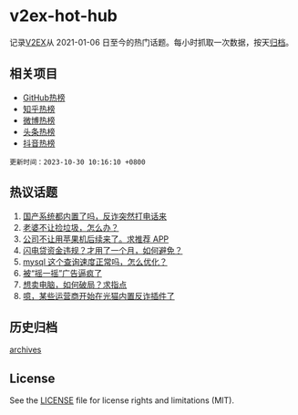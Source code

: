 # v2ex-hot-hub

 记录[V2EX](https://www.v2ex.com/)从 2021-01-06 日至今的热门话题。每小时抓取一次数据，按天[归档](archives)。
 
 ## 相关项目

- [GitHub热榜](https://github.com/snaildev/github-hot-hub)
- [知乎热榜](https://github.com/snaildev/zhihu-hot-hub)
- [微博热榜](https://github.com/snaildev/weibo-hot-hub)
- [头条热榜](https://github.com/snaildev/toutiao-hot-hub)
- [抖音热榜](https://github.com/snaildev/douyin-hot-hub)


 `更新时间：2023-10-30 10:16:10 +0800`

## 热议话题

1. [国产系统都内置了吗，反诈突然打电话来](https://www.v2ex.com/t/986489)
1. [老婆不让捡垃圾，怎么办？](https://www.v2ex.com/t/986475)
1. [公司不让用苹果机后续来了。求推荐 APP](https://www.v2ex.com/t/986506)
1. [闪电贷资金违规？才用了一个月，如何避免？](https://www.v2ex.com/t/986560)
1. [mysql 这个查询速度正常吗，怎么优化？](https://www.v2ex.com/t/986389)
1. [被“摇一摇”广告逼疯了](https://www.v2ex.com/t/986575)
1. [想卖电脑，如何破局？求指点](https://www.v2ex.com/t/986398)
1. [噫，某些运营商开始在光猫内置反诈插件了](https://www.v2ex.com/t/986550)

## 历史归档

[archives](archives)

## License

See the [LICENSE](LICENSE) file for license rights and limitations (MIT).
